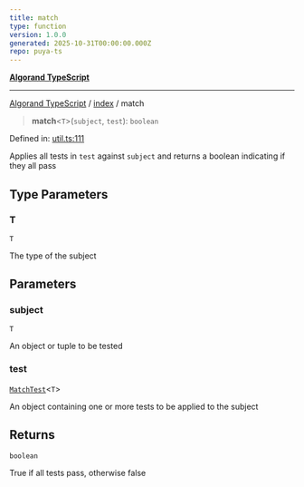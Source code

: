 ```yaml
---
title: match
type: function
version: 1.0.0
generated: 2025-10-31T00:00:00.000Z
repo: puya-ts
---
```


[**Algorand TypeScript**](/reference/algorand-typescript/api/readme/)

---

[Algorand TypeScript](docs/_md/modules) / [index](docs/_md/index/README) / match

> **match**\<`T`\>(`subject`, `test`): `boolean`

Defined in: [util.ts:111](https://github.com/algorandfoundation/puya-ts/blob/main/packages/algo-ts/src/util.ts#L111)

Applies all tests in `test` against `subject` and returns a boolean indicating if they all pass

## Type Parameters

### T

`T`

The type of the subject

## Parameters

### subject

`T`

An object or tuple to be tested

### test

[`MatchTest`](/reference/algorand-typescript/api/index/-internal-/type-aliases/matchtest/)\<`T`\>

An object containing one or more tests to be applied to the subject

## Returns

`boolean`

True if all tests pass, otherwise false
